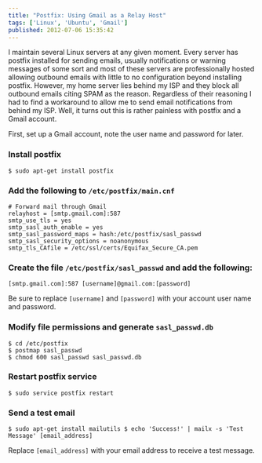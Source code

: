 ```yaml
---
title: "Postfix: Using Gmail as a Relay Host"
tags: ['Linux', 'Ubuntu', 'Gmail']
published: 2012-07-06 15:35:42
---
```


I maintain several Linux servers at any given moment. Every server has postfix
installed for sending emails, usually notifications or warning messages of some
sort and most of these servers are professionally hosted allowing outbound
emails with little to no configuration beyond installing postfix. However, my
home server lies behind my ISP and they block all outbound emails citing SPAM as
the reason. Regardless of their reasoning I had to find a workaround to allow me
to send email notifications from behind my ISP. Well, it turns out this is
rather painless with postfix and a Gmail account.

First, set up a Gmail account, note the user name and password for later.

### Install postfix

    $ sudo apt-get install postfix

### Add the following to `/etc/postfix/main.cnf`

    # Forward mail through Gmail
    relayhost = [smtp.gmail.com]:587
    smtp_use_tls = yes
    smtp_sasl_auth_enable = yes
    smtp_sasl_password_maps = hash:/etc/postfix/sasl_passwd
    smtp_sasl_security_options = noanonymous
    smtp_tls_CAfile = /etc/ssl/certs/Equifax_Secure_CA.pem

### Create the file `/etc/postfix/sasl_passwd` and add the following:

    [smtp.gmail.com]:587 [username]@gmail.com:[password]

Be sure to replace `[username]` and `[password]` with your account user name and password.

### Modify file permissions and generate `sasl_passwd.db`

    $ cd /etc/postfix
    $ postmap sasl_passwd
    $ chmod 600 sasl_passwd sasl_passwd.db

### Restart postfix service

    $ sudo service postfix restart

### Send a test email

    $ sudo apt-get install mailutils $ echo 'Success!' | mailx -s 'Test Message' [email_address]

Replace `[email_address]` with your email address to receive a test message.
